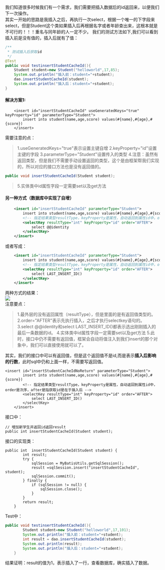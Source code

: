 
我们知道很多时候我们有一个需求，我们需要把插入数据后的id返回来，以便我们下一次操作。<br>
其实一开始的思路是我插入之后，再执行一次select，根据一个唯一的下字段来select，但是Student这个类如果插入后再根据名字或者年龄查出来，这根本就是不可行的！！！重名与同年龄的人一定不少。
我们的测试方法如下,我们可以看到插入前是没有值的，插入后就有了值：
``` java
/**
 * 测试插入后获取id
 */
@Test
public void testinsertStudentCacheId(){
    Student student=new Student("helloworld",17,85);
    System.out.println("插入前：student="+student);
    dao.insertStudentCacheId(student);
    System.out.println("插入后：student="+student);
}
```
#### 解决方案1:
```
    <insert id="insertStudentCacheId" useGeneratedKeys="true" keyProperty="id" parameterType="Student">
        insert into student(name,age,score) values(#{name},#{age},#{score})
    </insert>
```
需要注意的点：
> 1.useGeneratedKeys="true"表示设置主键自增
> 2.keyProperty="id"设置主键的字段
> 3.parameterType="Student"设置传入的类型
> 4.注意：虽然有返回类型，但是我们不需要手动设置返回的类型，这个是由框架帮我们实现的，所以对应的接口方法也是没有返回值的。
``` java
public void insertStudentCacheId(Student student);
```
> 5.实体类中id属性字段一定需要set以及get方法

#### 另一种方式（数据库中实现了自增）
``` xml
    <insert id="insertStudentCacheId" parameterType="Student">
        insert into student(name,age,score) values(#{name},#{age},#{score})
        <!-- 指定结果类型resultType，keyProperty是属性，自动返回到属性id中，order是次序，after是指获取id是在于插入后 -->
        <selectKey resultType="int" keyProperty="id" order="AFTER">
            select @@identity
        </selectKey>
    </insert>
```
或者写成：
``` xml
    <insert id="insertStudentCacheId" parameterType="Student">
        insert into student(name,age,score) values(#{name},#{age},#{score})
        <!-- 指定结果类型resultType，keyProperty是属性，自动返回到属性id中，order是次序，after是指获取id是在于插入后 -->
        <selectKey resultType="int" keyProperty="id" order="AFTER">
            select LAST_INSERT_ID()
        </selectKey>
    </insert>
```
两种方式的结果：<br>![](http://markdownpicture.oss-cn-qingdao.aliyuncs.com/18-6-25/94139460.jpg)<br>
注意要点：
> 1.最外层的<insert></insert>没有返回属性（resultType），但是里面的<selectKey></selectKey>是有返回值类型的。
> 2.order="AFTER"表示先执行插入，之后才执行selectkey语句的。
> 3.select @@identity和select LAST_INSERT_ID()都表示选出刚刚插入的最后一条数据的id。
> 4.实体类中id属性字段一定需要set以及get方法
> 5.此时，接口中仍不需要有返回值，框架会自动将值注入到我们insert的那个对象中，我们可以直接使用就可以了。

其实，我们的接口中可以有返回值，但是这个返回值不是id,而是表示**插入后影响的行数**，此时sql中仍和上面一样，不需要写返回值。
```
<insert id="insertStudentCacheIdNoReturn" parameterType="Student">
        insert into student(name,age,score) values(#{name},#{age},#{score})
        <!-- 指定结果类型resultType，keyProperty是属性，自动返回到属性id中，order是次序，after是指获取id是在于插入后 -->
        <selectKey resultType="int" keyProperty="id" order="AFTER">
            select LAST_INSERT_ID()
        </selectKey>
    </insert>
```
接口中：
```
// 增加新学生并返回id返回result
public int insertStudentCacheId(Student student);
```
接口的实现类：
```
public int  insertStudentCacheId(Student student) {
        int result;
        try {
            sqlSession = MyBatisUtils.getSqlSession();
            result =sqlSession.insert("insertStudentCacheId", student);
            sqlSession.commit();
        } finally {
            if (sqlSession != null) {
                sqlSession.close();
            }
        }
        return result;
    }
```
Test中：
``` java
public void testinsertStudentCacheId(){
        Student student=new Student("helloworld",17,101);
        System.out.println("插入前：student="+student);
        int result = dao.insertStudentCacheId(student);
        System.out.println(result);
        System.out.println("插入后：student="+student);
    }
```
结果证明：result的值为1，表示插入了一行，查看数据库，确实插入了数据。